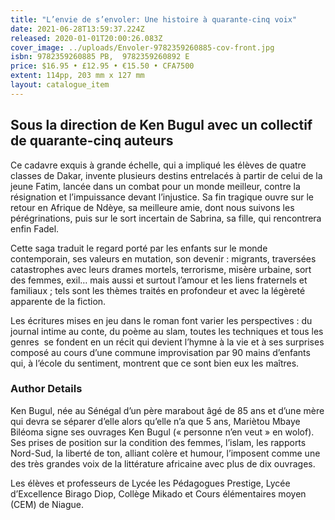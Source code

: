 ```yaml
---
title: "L’envie de s’envoler: Une histoire à quarante-cinq voix"
date: 2021-06-28T13:59:37.224Z
released: 2020-01-01T20:00:26.083Z
cover_image: ../uploads/Envoler-9782359260885-cov-front.jpg
isbn: 9782359260885 PB,  9782359260892 E
price: $16.95 • £12.95 • €15.50 • CFA7500
extent: 114pp, 203 mm x 127 mm
layout: catalogue_item
---
```

## Sous la direction de Ken Bugul avec un collectif de quarante-cinq auteurs

Ce cadavre exquis à grande échelle, qui a impliqué les élèves de quatre classes de Dakar, invente plusieurs destins entrelacés à partir de celui de la jeune Fatim, lancée dans un combat pour un monde meilleur, contre la résignation et l’impuissance devant l’injustice. Sa fin tragique ouvre sur le retour en Afrique de Ndèye, sa meilleure amie, dont nous suivons les pérégrinations, puis sur le sort incertain de Sabrina, sa fille, qui rencontrera enfin Fadel.

Cette saga traduit le regard porté par les enfants sur le monde contemporain, ses valeurs en mutation, son devenir : migrants, traversées catastrophes avec leurs drames mortels, terrorisme, misère urbaine, sort des femmes, exil… mais aussi et surtout l’amour et les liens fraternels et familiaux ; tels sont les thèmes traités en profondeur et avec la légèreté apparente de la fiction.

Les écritures mises en jeu dans le roman font varier les perspectives : du journal intime au conte, du poème au slam, toutes les techniques et tous les genres  se fondent en un récit qui devient l’hymne à la vie et à ses surprises composé au cours d’une commune improvisation par 90 mains d’enfants qui, à l’école du sentiment, montrent que ce sont bien eux les maîtres.

### Author Details

Ken Bugul, née au Sénégal d’un père marabout âgé de 85 ans et d’une mère qui devra se séparer d’elle alors qu’elle n’a que 5 ans, Mariètou Mbaye Biléoma signe ses ouvrages Ken Bugul (« personne n’en veut » en wolof). Ses prises de position sur la condition des femmes, l’islam, les rapports Nord-Sud, la liberté de ton, alliant colère et humour, l’imposent comme une des très grandes voix de la littérature africaine avec plus de dix ouvrages.

Les élèves et professeurs de Lycée les Pédagogues Prestige, Lycée d’Excellence Birago Diop, Collège Mikado et Cours élémentaires moyen (CEM) de Niague.